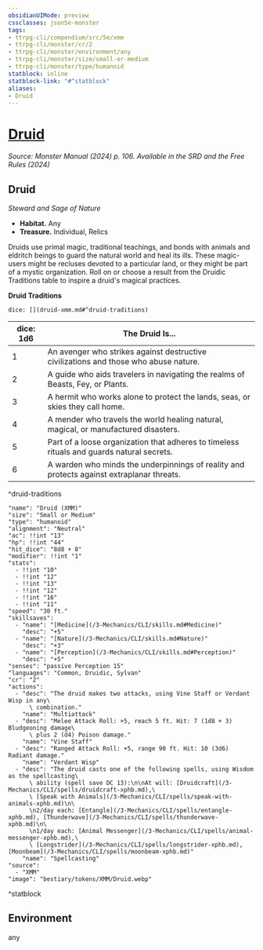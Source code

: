 ```yaml
---
obsidianUIMode: preview
cssclasses: json5e-monster
tags:
- ttrpg-cli/compendium/src/5e/xmm
- ttrpg-cli/monster/cr/2
- ttrpg-cli/monster/environment/any
- ttrpg-cli/monster/size/small-or-medium
- ttrpg-cli/monster/type/humanoid
statblock: inline
statblock-link: "#^statblock"
aliases:
- Druid
---
```

# [Druid](3-Mechanics\CLI\bestiary\humanoid/druid-xmm.md)
*Source: Monster Manual (2024) p. 106. Available in the <span title='Systems Reference Document (5.2)'>SRD</span> and the Free Rules (2024)*  

## Druid

*Steward and Sage of Nature*

- **Habitat.** Any  
- **Treasure.** Individual, Relics  

Druids use primal magic, traditional teachings, and bonds with animals and eldritch beings to guard the natural world and heal its ills. These magic-users might be recluses devoted to a particular land, or they might be part of a mystic organization. Roll on or choose a result from the Druidic Traditions table to inspire a druid's magical practices.

**Druid Traditions**

`dice: [](druid-xmm.md#^druid-traditions)`

| dice: 1d6 | The Druid Is... |
|-----------|-----------------|
| 1 | An avenger who strikes against destructive civilizations and those who abuse nature. |
| 2 | A guide who aids travelers in navigating the realms of Beasts, Fey, or Plants. |
| 3 | A hermit who works alone to protect the lands, seas, or skies they call home. |
| 4 | A mender who travels the world healing natural, magical, or manufactured disasters. |
| 5 | Part of a loose organization that adheres to timeless rituals and guards natural secrets. |
| 6 | A warden who minds the underpinnings of reality and protects against extraplanar threats. |
^druid-traditions

```statblock
"name": "Druid (XMM)"
"size": "Small or Medium"
"type": "humanoid"
"alignment": "Neutral"
"ac": !!int "13"
"hp": !!int "44"
"hit_dice": "8d8 + 8"
"modifier": !!int "1"
"stats":
  - !!int "10"
  - !!int "12"
  - !!int "13"
  - !!int "12"
  - !!int "16"
  - !!int "11"
"speed": "30 ft."
"skillsaves":
  - "name": "[Medicine](/3-Mechanics/CLI/skills.md#Medicine)"
    "desc": "+5"
  - "name": "[Nature](/3-Mechanics/CLI/skills.md#Nature)"
    "desc": "+3"
  - "name": "[Perception](/3-Mechanics/CLI/skills.md#Perception)"
    "desc": "+5"
"senses": "passive Perception 15"
"languages": "Common, Druidic, Sylvan"
"cr": "2"
"actions":
  - "desc": "The druid makes two attacks, using Vine Staff or Verdant Wisp in any\
      \ combination."
    "name": "Multiattack"
  - "desc": "Melee Attack Roll: +5, reach 5 ft. Hit: 7 (1d8 + 3) Bludgeoning damage\
      \ plus 2 (d4) Poison damage."
    "name": "Vine Staff"
  - "desc": "Ranged Attack Roll: +5, range 90 ft. Hit: 10 (3d6) Radiant damage."
    "name": "Verdant Wisp"
  - "desc": "The druid casts one of the following spells, using Wisdom as the spellcasting\
      \ ability (spell save DC 13):\n\nAt will: [Druidcraft](/3-Mechanics/CLI/spells/druidcraft-xphb.md),\
      \ [Speak with Animals](/3-Mechanics/CLI/spells/speak-with-animals-xphb.md)\n\
      \n2/day each: [Entangle](/3-Mechanics/CLI/spells/entangle-xphb.md), [Thunderwave](/3-Mechanics/CLI/spells/thunderwave-xphb.md)\n\
      \n1/day each: [Animal Messenger](/3-Mechanics/CLI/spells/animal-messenger-xphb.md),\
      \ [Longstrider](/3-Mechanics/CLI/spells/longstrider-xphb.md), [Moonbeam](/3-Mechanics/CLI/spells/moonbeam-xphb.md)"
    "name": "Spellcasting"
"source":
  - "XMM"
"image": "bestiary/tokens/XMM/Druid.webp"
```
^statblock

## Environment

any
